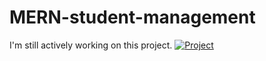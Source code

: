 # MERN-student-management
I'm still actively working on this project.
[![Project](https://i.imgur.com/jgBwjwc.png)](https://www.youtube.com/watch?v=zlK7esz0FuY&t=7s)
